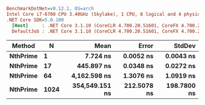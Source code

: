 ``` ini

BenchmarkDotNet=v0.12.1, OS=arch 
Intel Core i7-6700 CPU 3.40GHz (Skylake), 1 CPU, 8 logical and 4 physical cores
.NET Core SDK=5.0.100
  [Host]     : .NET Core 3.1.10 (CoreCLR 4.700.20.51601, CoreFX 4.700.20.51901), X64 RyuJIT
  DefaultJob : .NET Core 3.1.10 (CoreCLR 4.700.20.51601, CoreFX 4.700.20.51901), X64 RyuJIT


```
|   Method |    N |           Mean |       Error |      StdDev |
|--------- |----- |---------------:|------------:|------------:|
| **NthPrime** |    **1** |       **7.724 ns** |   **0.0052 ns** |   **0.0043 ns** |
| **NthPrime** |   **17** |     **445.897 ns** |   **0.0348 ns** |   **0.0272 ns** |
| **NthPrime** |   **64** |   **4,162.598 ns** |   **1.3076 ns** |   **1.0919 ns** |
| **NthPrime** | **1024** | **354,549.151 ns** | **212.5078 ns** | **198.7800 ns** |

